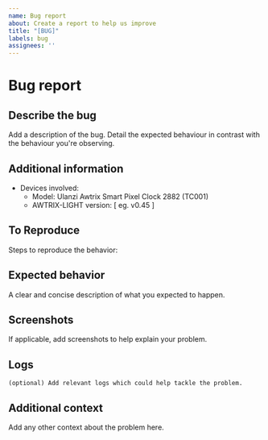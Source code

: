 ```yaml
---
name: Bug report
about: Create a report to help us improve
title: "[BUG]"
labels: bug
assignees: ''
---
```


<!-- Make sure to read the README before opening an issue. [https://xaviml.github.io/controllerx/faq](https://blueforcer.github.io/awtrix-light/#/README) -->

# Bug report

## Describe the bug
Add a description of the bug. Detail the expected behaviour in contrast with the behaviour you're observing.

## Additional information

- Devices involved:
  - Model: Ulanzi Awtrix Smart Pixel Clock 2882 (TC001)
  - AWTRIX-LIGHT version: [ eg. v0.45 ]

## To Reproduce
Steps to reproduce the behavior:


## Expected behavior
A clear and concise description of what you expected to happen.

## Screenshots
If applicable, add screenshots to help explain your problem.

## Logs

```text
(optional) Add relevant logs which could help tackle the problem.
```

## Additional context
Add any other context about the problem here.
